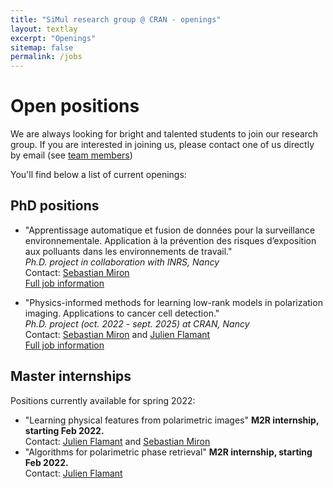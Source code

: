 ```yaml
---
title: "SiMul research group @ CRAN - openings"
layout: textlay
excerpt: "Openings"
sitemap: false
permalink: /jobs
---
```


# Open positions

We are always looking for bright and talented students to join our research group.
If you are interested in joining us, please contact one of us directly by email (see [team members](team/))

You'll find below a list of current openings:

## PhD positions

* "Apprentissage automatique et fusion de données pour la surveillance environnementale. Application à la prévention des risques d’exposition aux polluants dans les environnements de travail."<br />
*Ph.D. project in collaboration with INRS, Nancy*<br />
Contact: [Sebastian Miron](mailto:sebastian.miron@univ-lorraine.fr)<br />
<a href="/assets/jobs/SujetThese_Apprentissage_automatique.pdf">Full job information <span class="fa fa-file-pdf-o"></span></a>

* "Physics-informed methods for learning low-rank models in polarization imaging. Applications to cancer cell detection."<br />
*Ph.D. project (oct. 2022 - sept. 2025) at CRAN,  Nancy*<br />
Contact: [Sebastian Miron](mailto:sebastian.miron@univ-lorraine.fr)  and [Julien Flamant](mailto:julien.flamant@univ-lorraine.fr)<br />
<a href="/assets/jobs/Phd_lowrankPolarization.pdf">Full job information <span class="fa fa-file-pdf-o"></span></a>


## Master internships
Positions currently available for spring 2022:
* "Learning physical features from polarimetric images"  **M2R internship, starting Feb 2022.**<br />
Contact: [Julien Flamant](mailto:julien.flamant@univ-lorraine.fr) and [Sebastian Miron](mailto:sebastian.miron@univ-lorraine.fr)
* "Algorithms for polarimetric phase retrieval" **M2R internship, starting Feb 2022.**<br />
Contact: [Julien Flamant](mailto:julien.flamant@univ-lorraine.fr)
